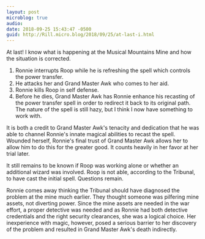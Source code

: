 ```yaml
---
layout: post
microblog: true
audio: 
date: 2018-09-25 15:43:47 -0500
guid: http://Rill.micro.blog/2018/09/25/at-last-i.html
---
```

At last! I know what is happening at the Musical Mountains Mine and how the situation is corrected.

1. Ronnie interrupts Roop while he is refreshing the spell which controls the power transfer.
2. He attacks her and Grand Master Awk who comes to her aid.
3. Ronnie kills Roop in self defense.
4. Before he dies, Grand Master Awk has Ronnie enhance his recasting of the power transfer spell in order to redirect it back to its original path.
The nature of the spell is still hazy, but I think I now have something to work with.

It is both a credit to Grand Master Awk's tenacity and dedication that he was able to channel Ronnie's innate magical abilities to recast the spell. Wounded herself, Ronnie's final trust of Grand Master Awk allows her to allow him to do this for the greater good. It counts heavily in her favor at her trial later.

It still remains to be known if Roop was working alone or whether an additional wizard was involved. Roop is not able, according to the Tribunal, to have cast the initial spell. Questions remain.

Ronnie comes away thinking the Tribunal should have diagnosed the problem at the mine much earlier. They thought someone was pilfering mine assets, not diverting power. Since the mine assets are needed in the war effort, a proper detective was needed and as Ronnie had both detective credentials and the right security clearances, she was a logical choice. Her inexperience with magic, however, posed a serious barrier to her discovery of the problem and resulted in Grand Master Awk's death indirectly.

